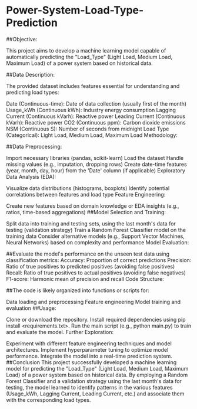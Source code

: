 # Power-System-Load-Type-Prediction
##Objective:

This project aims to develop a machine learning model capable of automatically predicting the "Load_Type" (Light Load, Medium Load, Maximum Load) of a power system based on historical data.

##Data Description:

The provided dataset includes features essential for understanding and predicting load types:

Date (Continuous-time): Date of data collection (usually first of the month)
Usage_kWh (Continuous kWh): Industry energy consumption
Lagging Current (Continuous kVarh): Reactive power
Leading Current (Continuous kVarh): Reactive power
CO2 (Continuous ppm): Carbon dioxide emissions
NSM (Continuous S): Number of seconds from midnight
Load Type (Categorical): Light Load, Medium Load, Maximum Load
Methodology:

##Data Preprocessing:

Import necessary libraries (pandas, scikit-learn)
Load the dataset
Handle missing values (e.g., imputation, dropping rows)
Create date-time features (year, month, day, hour) from the 'Date' column (if applicable)
Exploratory Data Analysis (EDA):

Visualize data distributions (histograms, boxplots)
Identify potential correlations between features and load type
Feature Engineering:

Create new features based on domain knowledge or EDA insights (e.g., ratios, time-based aggregations)
##Model Selection and Training:

Split data into training and testing sets, using the last month's data for testing (validation strategy)
Train a Random Forest Classifier model on the training data
Consider alternative models (e.g., Support Vector Machines, Neural Networks) based on complexity and performance
Model Evaluation:

##Evaluate the model's performance on the unseen test data using classification metrics:
Accuracy: Proportion of correct predictions
Precision: Ratio of true positives to predicted positives (avoiding false positives)
Recall: Ratio of true positives to actual positives (avoiding false negatives)
F1-score: Harmonic mean of precision and recall
Code Structure:

##The code is likely organized into functions or scripts for:

Data loading and preprocessing
Feature engineering
Model training and evaluation
##Usage:

Clone or download the repository.
Install required dependencies using pip install <requirements.txt>.
Run the main script (e.g., python main.py) to train and evaluate the model.
Further Exploration:

Experiment with different feature engineering techniques and model architectures.
Implement hyperparameter tuning to optimize model performance.
Integrate the model into a real-time prediction system.
##Conclusion
This project successfully developed a machine learning model for predicting the "Load_Type" (Light Load, Medium Load, Maximum Load) of a power system based on historical data. By employing a Random Forest Classifier and a validation strategy using the last month's data for testing, the model learned to identify patterns in the various features (Usage_kWh, Lagging Current, Leading Current, etc.) and associate them with the corresponding load types.
